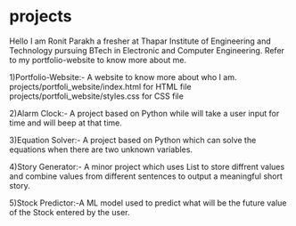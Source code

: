 # projects
Hello
I am Ronit Parakh a fresher at Thapar Institute of Engineering and Technology pursuing BTech in Electronic and Computer Engineering. 
Refer to my portfolio-website to know more about me.

1)Portfolio-Website:- A website to know more about who I am. 
projects/portfoli_website/index.html for HTML file
projects/portfoli_website/styles.css for CSS file

2)Alarm Clock:- A project based on Python while will take a user input for time and will beep at that time.

3)Equation Solver:- A project based on Python which can solve the equations when there are two unknown variables.

4)Story Generator:- A minor project which uses List to store diffrent values and combine values from different sentences to output a meaningful short story.

5)Stock Predictor:-A ML model used to predict what will be the future value of the Stock entered by the user.
